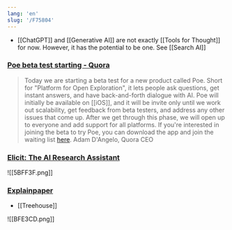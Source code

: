 ```yaml
---
lang: 'en'
slug: '/F75804'
---
```


- [[ChatGPT]] and [[Generative AI]] are not exactly [[Tools for Thought]] for now. However, it has the potential to be one. See [[Search AI]]

### [Poe beta test starting - Quora](https://www.quora.com/profile/Adam-DAngelo/Poe-beta-test-starting)

> Today we are starting a beta test for a new product called Poe. Short for "Platform for Open Exploration", it lets people ask questions, get instant answers, and have back-and-forth dialogue with AI. Poe will initially be available on [[iOS]], and it will be invite only until we work out scalability, get feedback from beta testers, and address any other issues that come up. After we get through this phase, we will open up to everyone and add support for all platforms. If you're interested in joining the beta to try Poe, you can download the app and join the waiting list [here](https://poe.quora.com/ 'poe.quora.com'). Adam D'Angelo, Quora CEO

### [Elicit: The AI Research Assistant](https://elicit.org/)

![[5BFF3F.png]]

### [Explainpaper](https://www.explainpaper.com/)

- [[Treehouse]]

![[BFE3CD.png]]
